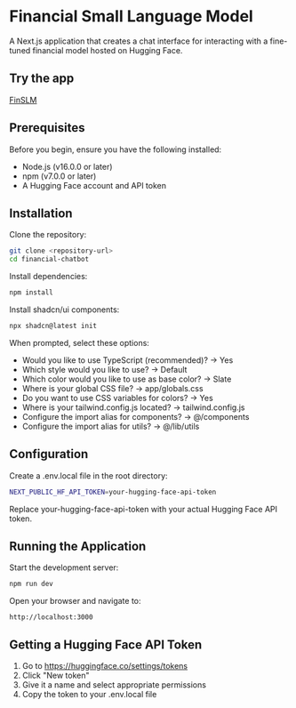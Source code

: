 # Financial Small Language Model

A Next.js application that creates a chat interface for interacting with a fine-tuned financial model hosted on Hugging Face.

## Try the app

[FinSLM](https://finslm.netlify.app)

## Prerequisites

Before you begin, ensure you have the following installed:

- Node.js (v16.0.0 or later)
- npm (v7.0.0 or later)
- A Hugging Face account and API token

## Installation

Clone the repository:

```bash
git clone <repository-url>
cd financial-chatbot
```

Install dependencies:

```bash
npm install
```

Install shadcn/ui components:

```bash
npx shadcn@latest init
```

When prompted, select these options:

  - Would you like to use TypeScript (recommended)? → Yes
  - Which style would you like to use? → Default
  - Which color would you like to use as base color? → Slate
  - Where is your global CSS file? → app/globals.css
  - Do you want to use CSS variables for colors? → Yes
  - Where is your tailwind.config.js located? → tailwind.config.js
  - Configure the import alias for components? → @/components
  - Configure the import alias for utils? → @/lib/utils

## Configuration

Create a .env.local file in the root directory:

```bash
NEXT_PUBLIC_HF_API_TOKEN=your-hugging-face-api-token
```

Replace your-hugging-face-api-token with your actual Hugging Face API token.

## Running the Application

Start the development server:

```bash
npm run dev
```

Open your browser and navigate to:

```plaintext
http://localhost:3000
```
## Getting a Hugging Face API Token

1. Go to https://huggingface.co/settings/tokens
2. Click "New token"
3. Give it a name and select appropriate permissions
4. Copy the token to your .env.local file